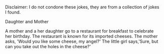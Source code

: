 Disclaimer: I do not condone these jokes, they are from a collection of jokes I found.

Daughter and Mother

A mother and a her daughter go to a restaurant for breakfast to celebrate her birthday. The restaurant is known for its imported cheeses.
 The mother asks, 'Would you like some cheese, my angel?' The little girl says,'Sure, but can you take out the holes in the cheese?'

